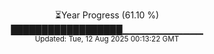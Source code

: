 <p align="center">
⏳Year Progress (61.10 %)<br>
██████████████████▁▁▁▁▁▁▁▁▁▁▁▁ <br>
<sub>Updated: Tue, 12 Aug 2025 00:13:22 GMT</sub>
</p>

